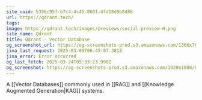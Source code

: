 ```yaml
---
site_uuid: 5396c95f-b7c4-4c45-8601-4fd18d9b8d86
url: https://qdrant.tech/
tags: 
image: https://qdrant.tech/images/previews/social-preview-H.png
site_name: Qdrant
title: Qdrant - Vector Database
og_screenshot_url: https://og-screenshots-prod.s3.amazonaws.com/1366x768/80/false/ef37780f6055b589aa8350ec622e6cd8ca88b400e1f93d1dc47f84add08df01b.jpeg
jina_last_request: 2025-03-09T06:45:07.381Z
jina_error: Error occurred
og_last_fetch: 2025-03-24T05:33:23.990Z
og_screenshot: https://og-screenshots-prod.s3.amazonaws.com/1920x1080/80/false/ef37780f6055b589aa8350ec622e6cd8ca88b400e1f93d1dc47f84add08df01b.jpeg
---
```

A [[Vector Databases]] commonly used in [[RAG]] and [[Knowledge Augmented Generation|KAG]] systems.  

